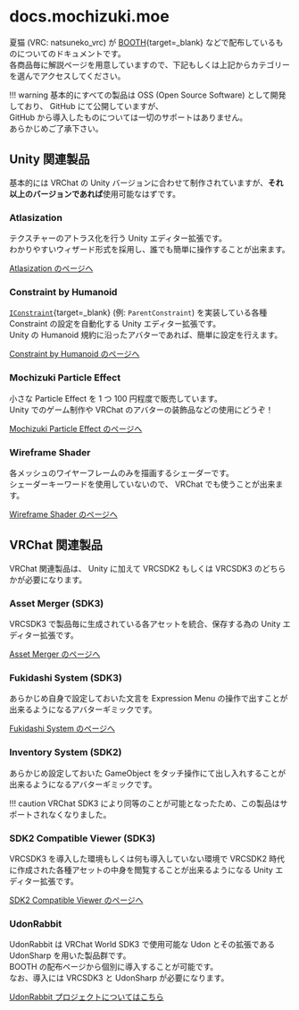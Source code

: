 # docs.mochizuki.moe

夏猫 (VRC: natsuneko_vrc) が [BOOTH](https://natsuneko.booth.pm/){target=\_blank} などで配布しているものについてのドキュメントです。  
各商品毎に解説ページを用意していますので、下記もしくは上記からカテゴリーを選んでアクセスしてください。

<!-- prettier-ignore-start -->
!!! warning
    基本的にすべての製品は OSS (Open Source Software) として開発しており、 GitHub にて公開していますが、  
    GitHub から導入したものについては一切のサポートはありません。  
    あらかじめご了承下さい。
<!-- prettier-ignore-end -->

## Unity 関連製品

基本的には VRChat の Unity バージョンに合わせて制作されていますが、**それ以上のバージョンであれば**使用可能なはずです。

### Atlasization

テクスチャーのアトラス化を行う Unity エディター拡張です。  
わかりやすいウィザード形式を採用し、誰でも簡単に操作することが出来ます。

[Atlasization のページへ](/atlasization/)

### Constraint by Humanoid

[`IConstraint`](https://docs.unity3d.com/ScriptReference/Animations.IConstraint.html){target=\_blank} (例: `ParentConstraint`) を実装している各種 Constraint の設定を自動化する Unity エディター拡張です。  
Unity の Humanoid 規約に沿ったアバターであれば、簡単に設定を行えます。

[Constraint by Humanoid のページへ](/constraint-by-humanoid/)

### Mochizuki Particle Effect

小さな Particle Effect を 1 つ 100 円程度で販売しています。  
Unity でのゲーム制作や VRChat のアバターの装飾品などの使用にどうぞ！

[Mochizuki Particle Effect のページへ](/mochizuki-particle-effect/)

### Wireframe Shader

各メッシュのワイヤーフレームのみを描画するシェーダーです。  
シェーダーキーワードを使用していないので、 VRChat でも使うことが出来ます。

[Wireframe Shader のページへ](/wireframe-shader/)

## VRChat 関連製品

VRChat 関連製品は、 Unity に加えて VRCSDK2 もしくは VRCSDK3 のどちらかが必要になります。

### Asset Merger (SDK3)

VRCSDK3 で製品毎に生成されている各アセットを統合、保存する為の Unity エディター拡張です。

[Asset Merger のページへ](/asset-merger/)

### Fukidashi System (SDK3)

あらかじめ自身で設定しておいた文言を Expression Menu の操作で出すことが出来るようになるアバターギミックです。

[Fukidashi System のページへ](/fukidashi-system/)

### Inventory System (SDK2)

あらかじめ設定しておいた GameObject をタッチ操作にて出し入れすることが出来るようになるアバターギミックです。

<!-- prettier-ignore-start -->
!!! caution
    VRChat SDK3 により同等のことが可能となったため、この製品はサポートされなくなりました。
<!-- prettier-ignore-end -->

### SDK2 Compatible Viewer (SDK3)

VRCSDK3 を導入した環境もしくは何も導入していない環境で VRCSDK2 時代に作成された各種アセットの中身を閲覧することが出来るようになる Unity エディター拡張です。

[SDK2 Compatible Viewer のページへ](/sdk2-compat-view/)

### UdonRabbit

UdonRabbit は VRChat World SDK3 で使用可能な Udon とその拡張である UdonSharp を用いた製品群です。  
BOOTH の配布ページから個別に導入することが可能です。  
なお、導入には VRCSDK3 と UdonSharp が必要になります。

[UdonRabbit プロジェクトについてはこちら](/udon-rabbit/)
